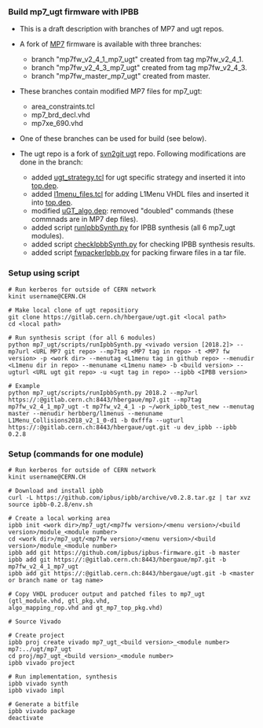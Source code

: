 ### Build mp7_ugt firmware with IPBB ###

* This is a draft description with branches of MP7 and ugt repos.
* A fork of [MP7](https://gitlab.cern.ch/hbergaue/mp7) firmware is available with three branches:
  - branch "mp7fw_v2_4_1_mp7_ugt" created from tag mp7fw_v2_4_1.
  - branch "mp7fw_v2_4_3_mp7_ugt" created from tag mp7fw_v2_4_3.
  - branch "mp7fw_master_mp7_ugt" created from master.
* These branches contain modified MP7 files for mp7_ugt:
  - area_constraints.tcl
  - mp7_brd_decl.vhd
  - mp7xe_690.vhd
* One of these branches can be used for build (see below).

* The ugt repo is a fork of [svn2git ugt](https://gitlab.cern.ch/cms-cactus/svn2git/firmware/ugt) repo.
Following modifications are done in the branch:
  - added [ugt_strategy.tcl](https://gitlab.cern.ch/hbergaue/ugt/blob/master/mp7_ugt/firmware/ucf/ugt_strategy.tcl) for ugt specific strategy and inserted it
into [top.dep](https://gitlab.cern.ch/hbergaue/ugt/blob/master/mp7_ugt/firmware/cfg/top.dep).
  - added [l1menu_files.tcl](https://gitlab.cern.ch/hbergaue/ugt/blob/master/mp7_ugt/firmware/cfg/l1menu_files.tcl) for adding L1Menu VHDL files and inserted it
into [top.dep](https://gitlab.cern.ch/hbergaue/ugt/blob/master/mp7_ugt/firmware/cfg/top.dep).
  - modified [uGT_algo.dep](https://gitlab.cern.ch/hbergaue/ugt/blob/master/mp7_ugt/firmware/cfg/uGT_algo.dep): removed "doubled" commands (these commnads are in MP7 dep files).
  - added script [runIpbbSynth.py](https://gitlab.cern.ch/hbergaue/ugt/blob/master/mp7_ugt/scripts/runIpbbSynth.py) for IPBB synthesis (all 6 mp7_ugt modules).
  - added script [checkIpbbSynth.py](https://gitlab.cern.ch/hbergaue/ugt/blob/master/mp7_ugt/scripts/checkIpbbSynth.py) for checking IPBB synthesis results.
  - added script [fwpackerIpbb.py](https://gitlab.cern.ch/hbergaue/ugt/blob/master/mp7_ugt/scripts/fwpackerIpbb.py) for packing firware files in a tar file.

### Setup using script ###

    # Run kerberos for outside of CERN network
    kinit username@CERN.CH

    # Make local clone of ugt repositiory
    git clone https://gitlab.cern.ch/hbergaue/ugt.git <local path>
    cd <local path>
    
    # Run synthesis script (for all 6 modules)
    python mp7_ugt/scripts/runIpbbSynth.py <vivado version [2018.2]> --mp7url <URL MP7 git repo> --mp7tag <MP7 tag in repo> -t <MP7 fw version> -p <work dir> --menutag <L1menu tag in github repo> --menudir <L1menu dir in repo> --menuname <L1menu name> -b <build version> --ugturl <URL ugt git repo> -u <ugt tag in repo> --ipbb <IPBB version>

    # Example
    python mp7_ugt/scripts/runIpbbSynth.py 2018.2 --mp7url https://:@gitlab.cern.ch:8443/hbergaue/mp7.git --mp7tag mp7fw_v2_4_1_mp7_ugt -t mp7fw_v2_4_1 -p ~/work_ipbb_test_new --menutag master --menudir herbberg/l1menus --menuname L1Menu_Collisions2018_v2_1_0-d1 -b 0xfffa --ugturl https://:@gitlab.cern.ch:8443/hbergaue/ugt.git -u dev_ipbb --ipbb 0.2.8
    
### Setup (commands for one module) ###

    # Run kerberos for outside of CERN network
    kinit username@CERN.CH

    # Download and install ipbb
    curl -L https://github.com/ipbus/ipbb/archive/v0.2.8.tar.gz | tar xvz
    source ipbb-0.2.8/env.sh

    # Create a local working area
    ipbb init <work dir>/mp7_ugt/<mp7fw version>/<menu version>/<build version>/module_<module number>
    cd <work dir>/mp7_ugt/<mp7fw version>/<menu version>/<build version>/module_<module number>
    ipbb add git https://github.com/ipbus/ipbus-firmware.git -b master
    ipbb add git https://:@gitlab.cern.ch:8443/hbergaue/mp7.git -b mp7fw_v2_4_1_mp7_ugt
    ipbb add git https://:@gitlab.cern.ch:8443/hbergaue/ugt.git -b <master or branch name or tag name>

    # Copy VHDL producer output and patched files to mp7_ugt (gtl_module.vhd, gtl_pkg.vhd,
    algo_mapping_rop.vhd and gt_mp7_top_pkg.vhd)

    # Source Vivado
    
    # Create project 
    ipbb proj create vivado mp7_ugt_<build version>_<module number> mp7:../ugt/mp7_ugt
    cd proj/mp7_ugt_<build version>_<module number>
    ipbb vivado project

    # Run implementation, synthesis
    ipbb vivado synth
    ipbb vivado impl
    
    # Generate a bitfile
    ipbb vivado package
    deactivate

